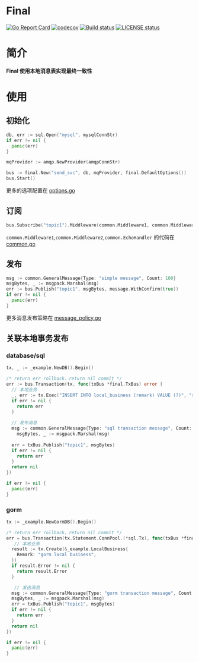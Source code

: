 # Final

[![Go Report Card](https://goreportcard.com/badge/github.com/xyctruth/final)](https://goreportcard.com/report/github.com/xyctruth/final)
[![codecov](https://codecov.io/gh/xyctruth/final/branch/main/graph/badge.svg?token=YWNYJK9KQW)](https://codecov.io/gh/xyctruth/final)
[![Build status](https://img.shields.io/github/workflow/status/xyctruth/final/Build/main)](https://github.com/xyctruth/final/actions/workflows/build.yml)
[![LICENSE status](https://img.shields.io/github/license/xyctruth/final)](https://github.com/xyctruth/final/blob/main/LICENSE)

# 简介

**Final 使用本地消息表实现最终一致性**

# 使用

## 初始化

```go
db, err := sql.Open("mysql", mysqlConnStr)
if err != nil {
  panic(err)
}

mqProvider := amqp.NewProvider(amqpConnStr)

bus := final.New("send_svc", db, mqProvider, final.DefaultOptions())
bus.Start()

```

更多的选项配置在 [options.go](./options.go)


## 订阅

```go
bus.Subscribe("topic1").Middleware(common.Middleware1, common.Middleware2).Handler(common.EchoHandler)
```
`common.Middleware1`,`common.Middleware2`,`common.EchoHandler` 的代码在 [common.go](_example/common/common.go)


## 发布

```go
msg := common.GeneralMessage{Type: "simple message", Count: 100}
msgBytes, _ := msgpack.Marshal(msg)
err := bus.Publish("topic1", msgBytes, message.WithConfirm(true))
if err != nil {
  panic(err)
}
```

更多消息发布策略在 [message_policy.go](./message/message_policy.go)

## 关联本地事务发布

### database/sql

```go
tx, _ := _example.NewDB().Begin()

/* return err rollback，return nil commit */
err := bus.Transaction(tx, func(txBus *final.TxBus) error {
  // 本地业务
  _, err := tx.Exec("INSERT INTO local_business (remark) VALUE (?)", "sql local business")
  if err != nil {
    return err
  }
  
  // 发布消息
  msg := common.GeneralMessage{Type: "sql transaction message", Count: 100}
	msgBytes, _ := msgpack.Marshal(msg)
  
  err = txBus.Publish("topic1", msgBytes)
  if err != nil {
    return err
  }
  return nil
})

if err != nil {
  panic(err)
}
```

### gorm

```go
tx := _example.NewGormDB().Begin()

/* return err rollback，return nil commit */
err = bus.Transaction(tx.Statement.ConnPool.(*sql.Tx), func(txBus *final.TxBus) error {
   // 本地业务
  result := tx.Create(&_example.LocalBusiness{
    Remark: "gorm local business",
  })
  if result.Error != nil {
    return result.Error
  }

   // 发送消息
  msg := common.GeneralMessage{Type: "gorm transaction message", Count: 100}
  msgBytes, _ := msgpack.Marshal(msg)
  err = txBus.Publish("topic1", msgBytes)
  if err != nil {
    return err
  }
  return nil
})

if err != nil {
  panic(err)
}
```

